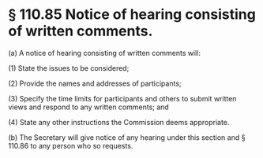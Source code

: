 # § 110.85   Notice of hearing consisting of written comments.

(a) A notice of hearing consisting of written comments will: 


(1) State the issues to be considered; 


(2) Provide the names and addresses of participants; 


(3) Specify the time limits for participants and others to submit written views and respond to any written comments; and 


(4) State any other instructions the Commission deems appropriate. 


(b) The Secretary will give notice of any hearing under this section and § 110.86 to any person who so requests. 




